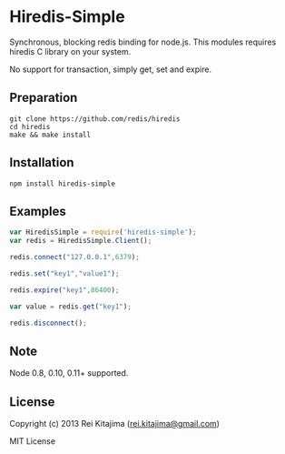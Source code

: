 
# Hiredis-Simple

Synchronous, blocking redis binding for node.js.
This modules requires hiredis C library on your system.

No support for transaction, simply get, set and expire.

## Preparation

	git clone https://github.com/redis/hiredis
	cd hiredis
	make && make install

## Installation

    npm install hiredis-simple

## Examples

```javascript
var HiredisSimple = require('hiredis-simple');
var redis = HiredisSimple.Client();

redis.connect("127.0.0.1",6379);

redis.set("key1","value1");

redis.expire("key1",86400);

var value = redis.get("key1");

redis.disconnect();
```

## Note

Node 0.8, 0.10, 0.11+ supported.

## License

Copyright (c) 2013 Rei Kitajima (rei.kitajima@gmail.com)

MIT License

